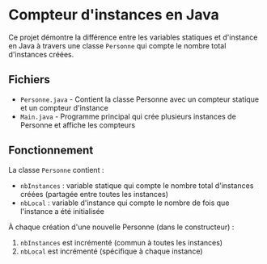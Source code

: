# Compteur d'instances en Java

Ce projet démontre la différence entre les variables statiques et d'instance en Java à travers une classe `Personne` qui compte le nombre total d'instances créées.

## Fichiers

- `Personne.java` - Contient la classe Personne avec un compteur statique et un compteur d'instance
- `Main.java` - Programme principal qui crée plusieurs instances de Personne et affiche les compteurs

## Fonctionnement

La classe `Personne` contient :
- `nbInstances` : variable statique qui compte le nombre total d'instances créées (partagée entre toutes les instances)
- `nbLocal` : variable d'instance qui compte le nombre de fois que l'instance a été initialisée

À chaque création d'une nouvelle Personne (dans le constructeur) :
1. `nbInstances` est incrémenté (commun à toutes les instances)
2. `nbLocal` est incrémenté (spécifique à chaque instance)
